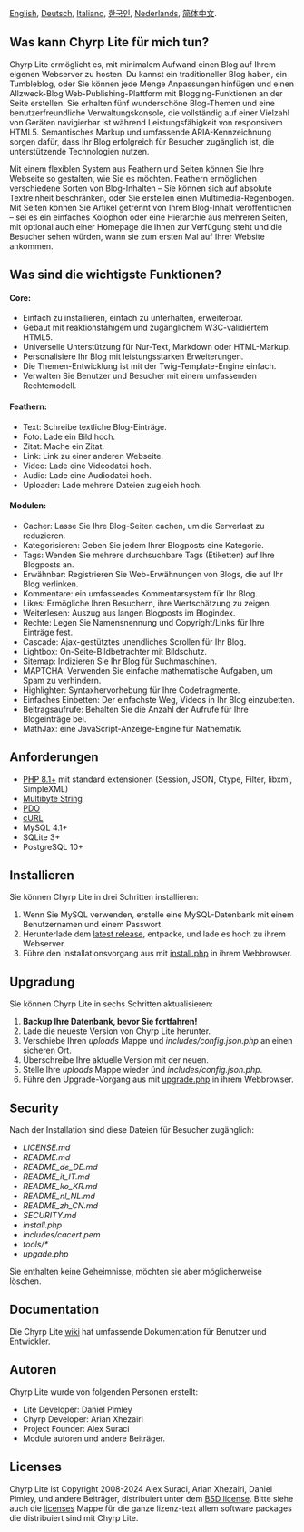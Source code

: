 [English](README.md), [Deutsch](README_de_DE.md), [Italiano](README_it_IT.md), [한국인](README_ko_KR.md), [Nederlands](README_nl_NL.md), [简体中文](README_zh_CN.md).

## Was kann Chyrp Lite für mich tun?

Chyrp Lite ermöglicht es, mit minimalem Aufwand einen Blog auf Ihrem eigenen Webserver zu hosten. Du kannst ein traditioneller Blog haben, ein Tumbleblog, oder Sie können jede Menge Anpassungen hinfügen und einen Allzweck-Blog Web-Publishing-Plattform mit Blogging-Funktionen an der Seite erstellen. Sie erhalten fünf wunderschöne Blog-Themen und eine benutzerfreundliche Verwaltungskonsole, die vollständig auf einer Vielzahl von Geräten navigierbar ist während Leistungsfähigkeit von responsivem HTML5. Semantisches Markup und umfassende ARIA-Kennzeichnung sorgen dafür, dass Ihr Blog erfolgreich für Besucher zugänglich ist, die unterstützende Technologien nutzen.

Mit einem flexiblen System aus Feathern und Seiten können Sie Ihre Webseite so gestalten, wie Sie es möchten.
Feathern ermöglichen verschiedene Sorten von Blog-Inhalten – Sie können sich auf absolute Textreinheit beschränken, oder Sie erstellen einen Multimedia-Regenbogen. Mit Seiten können Sie Artikel getrennt von Ihrem Blog-Inhalt veröffentlichen – sei es ein einfaches Kolophon oder eine Hierarchie aus mehreren Seiten, mit optional auch einer Homepage die Ihnen zur Verfügung steht und die Besucher sehen würden, wann sie zum ersten Mal auf Ihrer Website ankommen.


## Was sind die wichtigste Funktionen?

#### Core:
* Einfach zu installieren, einfach zu unterhalten, erweiterbar.
* Gebaut mit reaktionsfähigem und zugänglichem W3C-validiertem HTML5.
* Universelle Unterstützung für Nur-Text, Markdown oder HTML-Markup.
* Personalisiere Ihr Blog mit leistungsstarken Erweiterungen.
* Die Themen-Entwicklung ist mit der Twig-Template-Engine einfach.
* Verwalten Sie Benutzer und Besucher mit einem umfassenden Rechtemodell.

#### Feathern:
* Text: Schreibe textliche Blog-Einträge.
* Foto: Lade ein Bild hoch.
* Zitat: Mache ein Zitat.
* Link: Link zu einer anderen Webseite.
* Video: Lade eine Videodatei hoch.
* Audio: Lade eine Audiodatei hoch.
* Uploader: Lade mehrere Dateien zugleich hoch.

#### Modulen:
* Cacher: Lasse Sie Ihre Blog-Seiten cachen, um die Serverlast zu reduzieren.
* Kategorisieren: Geben Sie jedem Ihrer Blogposts eine Kategorie.
* Tags: Wenden Sie mehrere durchsuchbare Tags (Etiketten) auf Ihre Blogposts an.
* Erwähnbar: Registrieren Sie Web-Erwähnungen von Blogs, die auf Ihr Blog verlinken.
* Kommentare: ein umfassendes Kommentarsystem für Ihr Blog.
* Likes: Ermögliche Ihren Besuchern, ihre Wertschätzung zu zeigen.
* Weiterlesen: Auszug aus langen Blogposts im Blogindex.
* Rechte: Legen Sie Namensnennung und Copyright/Links für Ihre Einträge fest.
* Cascade: Ajax-gestütztes unendliches Scrollen für Ihr Blog.
* Lightbox: On-Seite-Bildbetrachter mit Bildschutz.
* Sitemap: Indizieren Sie Ihr Blog für Suchmaschinen.
* MAPTCHA: Verwenden Sie einfache mathematische Aufgaben, um Spam zu verhindern.
* Highlighter: Syntaxhervorhebung für Ihre Codefragmente.
* Einfaches Einbetten: Der einfachste Weg, Videos in Ihr Blog einzubetten.
* Beitragsaufrufe: Behalten Sie die Anzahl der Aufrufe für Ihre Blogeinträge bei.
* MathJax: eine JavaScript-Anzeige-Engine für Mathematik.

## Anforderungen

* [PHP 8.1+](https://www.php.net/supported-versions.php) mit standard extensionen (Session, JSON, Ctype, Filter, libxml, SimpleXML)
* [Multibyte String](https://www.php.net/manual/en/book.mbstring.php)
* [PDO](https://www.php.net/manual/en/book.pdo.php)
* [cURL](https://www.php.net/manual/en/book.curl.php)
* MySQL 4.1+
* SQLite 3+
* PostgreSQL 10+

## Installieren

Sie können Chyrp Lite in drei Schritten installieren:

1. Wenn Sie MySQL verwenden, erstelle eine MySQL-Datenbank mit einem Benutzernamen und einem Passwort.
2. Herunterlade dem [latest release](https://github.com/xenocrat/chyrp-lite/releases), entpacke, und lade es hoch zu ihrem Webserver.
3. Führe den Installationsvorgang aus mit [install.php](install.php) in ihrem Webbrowser.

## Upgradung

Sie können Chyrp Lite in sechs Schritten aktualisieren:

1. __Backup Ihre Datenbank, bevor Sie fortfahren!__
2. Lade die neueste Version von Chyrp Lite herunter.
3. Verschiebe Ihren _uploads_ Mappe und _includes/config.json.php_ an einen sicheren Ort.
4. Überschreibe Ihre aktuelle Version mit der neuen.
5. Stelle Ihre _uploads_ Mappe wieder únd _includes/config.json.php_.
6. Führe den Upgrade-Vorgang aus mit [upgrade.php](upgrade.php) in ihrem Webbrowser.

## Security

Nach der Installation sind diese Dateien für Besucher zugänglich:

* _LICENSE.md_
* _README.md_
* _README_de_DE.md_
* _README_it_IT.md_
* _README_ko_KR.md_
* _README_nl_NL.md_
* _README_zh_CN.md_
* _SECURITY.md_
* _install.php_
* _includes/cacert.pem_
* _tools/*_
* _upgade.php_

Sie enthalten keine Geheimnisse, möchten sie aber möglicherweise löschen.

## Documentation

Die Chyrp Lite [wiki](https://chyrplite.net/wiki/) hat umfassende Dokumentation
für Benutzer und Entwickler.

## Autoren

Chyrp Lite wurde von folgenden Personen erstellt:

* Lite Developer: Daniel Pimley
* Chyrp Developer: Arian Xhezairi
* Project Founder: Alex Suraci
* Module autoren und andere Beiträger.

## Licenses

Chyrp Lite ist Copyright 2008-2024 Alex Suraci, Arian Xhezairi, Daniel Pimley, und andere Beiträger,
distribuiert unter dem [BSD license](https://raw.githubusercontent.com/xenocrat/chyrp-lite/master/LICENSE.md).
Bitte siehe auch die [licenses](licenses) Mappe für die ganze lizenz-text allem software packages die distribuiert sind mit Chyrp Lite.
